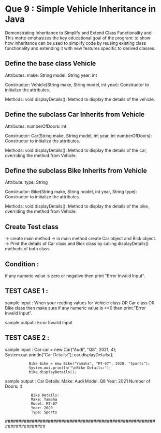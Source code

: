 

Que 9 : Simple Vehicle Inheritance in Java
===========================================

Demonstrating Inheritance to Simplify and Extend Class Functionality and 
This motto emphasizes the key educational goal of the program: to show how inheritance can be used to simplify code by 
reusing existing class functionality and extending it with new features specific to derived classes.


Define the base class Vehicle
-------------------------------

Attributes:
make: String
model: String
year: int

Constructor:
Vehicle(String make, String model, int year): Constructor to initialize the attributes.

Methods:
void displayDetails(): Method to display the details of the vehicle.



Define the subclass Car Inherits from Vehicle
---------------------------------------------

Attributes:
numberOfDoors: int

Constructor:
Car(String make, String model, int year, int numberOfDoors): Constructor to initialize the attributes.

Methods:
void displayDetails(): Method to display the details of the car, overriding the method from Vehicle.



Define the subclass Bike Inherits from Vehicle
----------------------------------------------

Attribute:
type: String

Constructor:
Bike(String make, String model, int year, String type): Constructor to initialize the attributes.

Methods:
void displayDetails(): Method to display the details of the bike, overriding the method from Vehicle.



Create Test class
-----------------
-> create main method
-> in main method create Car object and Bick object.
-> Print the details of Car class and Bick class by calling displayDetails() methods of both class.


Condition :
-----------
if any numeric value is zero or negative then print "Error Invalid Input".


TEST CASE 1 :
-------------
sample input  : When your reading values for Vehicle class OR Car class OR Bike class then make sure if any numeric value is <=0 then print "Error Invalid Input".
                
sample output : Error Invalid Input



TEST CASE 2 :
-------------
sample input : Car car = new Car("Audi", "Q8", 2021, 4);
               System.out.println("Car Details:");
               car.displayDetails();

               Bike bike = new Bike("Yamaha", "MT-07", 2020, "Sports");
               System.out.println("\nBike Details:");
               bike.displayDetails();


sample output : 
                Car Details:
                Make: Audi
                Model: Q8
                Year: 2021
                Number of Doors: 4

                Bike Details:
                Make: Yamaha
                Model: MT-07
                Year: 2020
                Type: Sports


#######################################################################